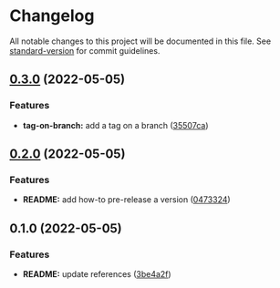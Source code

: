 # Changelog

All notable changes to this project will be documented in this file. See [standard-version](https://github.com/conventional-changelog/standard-version) for commit guidelines.

## [0.3.0](https://github.com/haochen23/test-versioning-changelog/compare/v0.2.0...v0.3.0) (2022-05-05)


### Features

* **tag-on-branch:** add a tag on a branch ([35507ca](https://github.com/haochen23/test-versioning-changelog/commit/35507caf18dd1ed2fb1705519b0a1557927d63ea))

## [0.2.0](https://github.com/haochen23/test-versioning-changelog/compare/v0.1.0...v0.2.0) (2022-05-05)


### Features

* **README:** add how-to pre-release a version ([0473324](https://github.com/haochen23/test-versioning-changelog/commit/0473324fbe4f2e4839b37024341460b7c096c92e))

## 0.1.0 (2022-05-05)


### Features

* **README:** update references ([3be4a2f](https://github.com/haochen23/test-versioning-changelog/commit/3be4a2ff468291f25aa95d9fad8ac526f728dac5))
